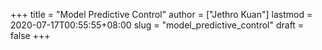+++
title = "Model Predictive Control"
author = ["Jethro Kuan"]
lastmod = 2020-07-17T00:55:55+08:00
slug = "model_predictive_control"
draft = false
+++
